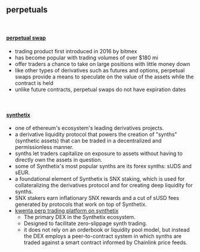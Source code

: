 ## perpetuals

<br>

#### [perpetual swap](https://app.laevitas.ch/altsderivs/GMX/perpetualswaps)


* trading product first introduced in 2016 by bitmex
* has become popular with trading volumes of over $180 mi
* offer traders a chance to take on large positions with little money down
* like other types of derivatives such as futures and options, perpetual swaps provide a means to speculate on the value of the assets while the contract is held
* unlike future contracts, perpetual swaps do not have expiration dates

<br>

#### [synthetix](https://synthetix.io/)



* one of ethereum's ecosystem's leading derivatives projects.
* a derivative liquidity protocol that powers the creation of "synths" (synthetic assets) that can be traded in a decentralized and permissionless manner.
* synths let traders capitalize on exposure to assets without having to directly own the assets in question.
* some of Synthetix's most popular synths are its forex synths: sUDS and sEUR.
* a foundational element of Synthetix is SNX staking, which is used for collateralizing the derivatives protocol and for creating deep liquidity for synths.
* SNX stakers earn inflationary SNX rewards and a cut of sUSD fees generated by protocols that work on top of Synthetix. 
* [kwenta perp trading platform on synthetix](https://mirror.xyz/kwenta.eth)
    * The primary DEX in the Synthetix ecosystem.
    * Designed to facilitate zero-slippage synth trading.
    * it does not rely on an orderbook or liquidity pool model, but instead the DEX employs a peer-to-contract system in which synths are traded against a smart contract informed by Chainlink price feeds.

